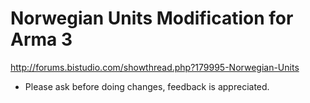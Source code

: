 Norwegian Units Modification for Arma 3
=======================================

http://forums.bistudio.com/showthread.php?179995-Norwegian-Units

- Please ask before doing changes, feedback is appreciated.
